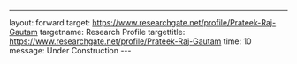 ---
layout: forward
target: https://www.researchgate.net/profile/Prateek-Raj-Gautam
targetname: Research Profile
targettitle: https://www.researchgate.net/profile/Prateek-Raj-Gautam
time: 10
message: Under Construction
​---

